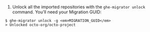 1. Unlock all the imported repositories with the `ghe-migrator unlock` command. You'll need your Migration GUID:

```shell
$ ghe-migrator unlock -g <em>MIGRATION_GUID</em>
> Unlocked octo-org/octo-project
```
